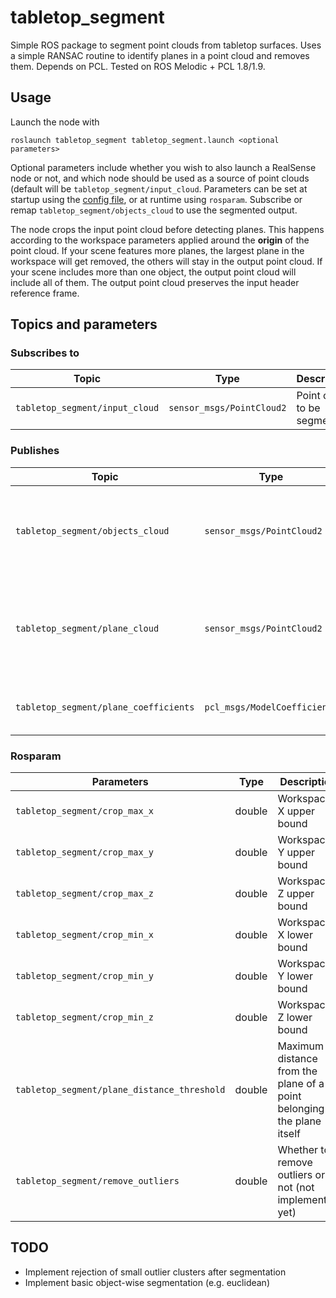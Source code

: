 # tabletop_segment
Simple ROS package to segment point clouds from tabletop surfaces. Uses a simple RANSAC routine to identify planes in a point cloud and removes them. Depends on PCL. Tested on ROS Melodic + PCL 1.8/1.9.

## Usage

Launch the node with

```shell
roslaunch tabletop_segment tabletop_segment.launch <optional parameters>
```

Optional parameters include whether you wish to also launch a RealSense node or not, and which node should be used as a source of point clouds (default will be `tabletop_segment/input_cloud`.
Parameters can be set at startup using the [config file](https://github.com/hsp-panda/tabletop_segment/blob/main/tabletop_segment/cfg/tabletop_segment.yaml), or at runtime using `rosparam`. Subscribe or remap `tabletop_segment/objects_cloud` to use the segmented output. 

The node crops the input point cloud before detecting planes. This happens according to the workspace parameters applied around the **origin** of the point cloud. If your scene features more planes, the largest plane in the workspace will get removed, the others will stay in the output point cloud. If your scene includes more than one object, the output point cloud will include all of them. The output point cloud preserves the input header reference frame. 

## Topics and parameters

### Subscribes to

| Topic | Type | Description | 
| --- | --- | --- |
| `tabletop_segment/input_cloud`                          | `sensor_msgs/PointCloud2` | Point cloud to be segmented | 

### Publishes

| Topic | Type | Description | 
| --- | --- | --- | 
| `tabletop_segment/objects_cloud`                          | `sensor_msgs/PointCloud2` | Segmented point cloud including everything that is not a planar surface |
| `tabletop_segment/plane_cloud`                            | `sensor_msgs/PointCloud2` | Segmented point cloud including the points belonging to the planar surface | 
| `tabletop_segment/plane_coefficients`                     | `pcl_msgs/ModelCoefficients` | Coefficients of the detected plane | 

### Rosparam

| Parameters | Type | Description | 
| --- | --- | --- |
|`tabletop_segment/crop_max_x`                              | double | Workspace X upper bound |
|`tabletop_segment/crop_max_y`                              | double | Workspace Y upper bound |
|`tabletop_segment/crop_max_z`                              | double | Workspace Z upper bound |
|`tabletop_segment/crop_min_x`                              | double | Workspace X lower bound |
|`tabletop_segment/crop_min_y`                              | double | Workspace Y lower bound |
|`tabletop_segment/crop_min_z`                              | double | Workspace Z lower bound |
|`tabletop_segment/plane_distance_threshold`                | double | Maximum distance from the plane of a point belonging to the plane itself |
|`tabletop_segment/remove_outliers`                         | double | Whether to remove outliers or not (not implemented yet) | 


## TODO
- Implement rejection of small outlier clusters after segmentation
- Implement basic object-wise segmentation (e.g. euclidean)

